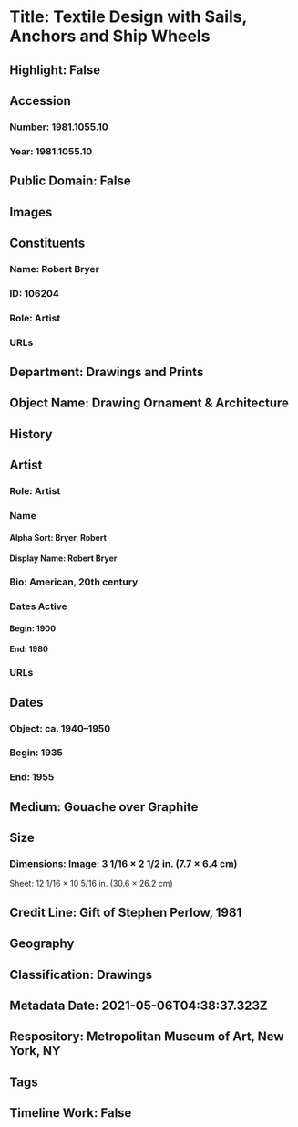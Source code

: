# Title: Textile Design with Sails, Anchors and Ship Wheels
## Highlight: False
## Accession
### Number: 1981.1055.10
### Year: 1981.1055.10
## Public Domain: False
## Images
## Constituents
### Name: Robert Bryer
### ID: 106204
### Role: Artist
### URLs
## Department: Drawings and Prints
## Object Name: Drawing Ornament & Architecture
## History
## Artist
### Role: Artist
### Name
#### Alpha Sort: Bryer, Robert
#### Display Name: Robert Bryer
### Bio: American, 20th century
### Dates Active
#### Begin: 1900
#### End: 1980
### URLs
## Dates
### Object: ca. 1940–1950
### Begin: 1935
### End: 1955
## Medium: Gouache over Graphite
## Size
### Dimensions: Image: 3 1/16 × 2 1/2 in. (7.7 × 6.4 cm)
Sheet: 12 1/16 × 10 5/16 in. (30.6 × 26.2 cm)
## Credit Line: Gift of Stephen Perlow, 1981
## Geography
## Classification: Drawings
## Metadata Date: 2021-05-06T04:38:37.323Z
## Respository: Metropolitan Museum of Art, New York, NY
## Tags
## Timeline Work: False